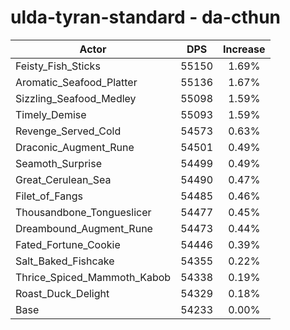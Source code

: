 # ulda-tyran-standard - da-cthun
| Actor | DPS | Increase |
|---|:---:|:---:|
|Feisty_Fish_Sticks|55150|1.69%|
|Aromatic_Seafood_Platter|55136|1.67%|
|Sizzling_Seafood_Medley|55098|1.59%|
|Timely_Demise|55093|1.59%|
|Revenge_Served_Cold|54573|0.63%|
|Draconic_Augment_Rune|54501|0.49%|
|Seamoth_Surprise|54499|0.49%|
|Great_Cerulean_Sea|54490|0.47%|
|Filet_of_Fangs|54485|0.46%|
|Thousandbone_Tongueslicer|54477|0.45%|
|Dreambound_Augment_Rune|54473|0.44%|
|Fated_Fortune_Cookie|54446|0.39%|
|Salt_Baked_Fishcake|54355|0.22%|
|Thrice_Spiced_Mammoth_Kabob|54338|0.19%|
|Roast_Duck_Delight|54329|0.18%|
|Base|54233|0.00%|
